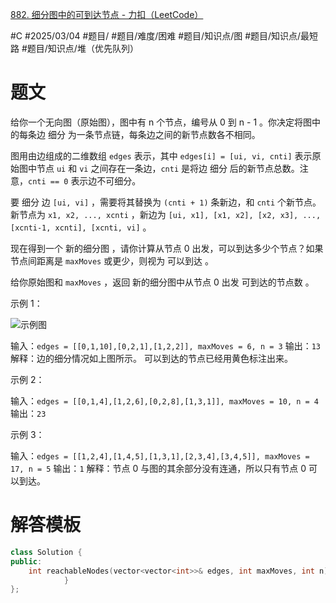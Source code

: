[882. 细分图中的可到达节点 - 力扣（LeetCode）](https://leetcode.cn/problems/reachable-nodes-in-subdivided-graph/description/)

#C #2025/03/04 #题目/ #题目/难度/困难 #题目/知识点/图 #题目/知识点/最短路 #题目/知识点/堆（优先队列）

# 题文

给你一个无向图（原始图），图中有 n 个节点，编号从 0 到 n - 1 。你决定将图中的每条边 细分 为一条节点链，每条边之间的新节点数各不相同。

图用由边组成的二维数组 `edges` 表示，其中 `edges[i] = [ui, vi, cnti]` 表示原始图中节点 `ui` 和 `vi` 之间存在一条边，`cnti` 是将边 细分 后的新节点总数。注意，`cnti == 0` 表示边不可细分。

要 细分 边 `[ui, vi]` ，需要将其替换为 `(cnti + 1)` 条新边，和 `cnti` 个新节点。新节点为 `x1, x2, ..., xcnti` ，新边为 `[ui, x1], [x1, x2], [x2, x3], ..., [xcnti-1, xcnti], [xcnti, vi]` 。

现在得到一个 新的细分图 ，请你计算从节点 0 出发，可以到达多少个节点？如果节点间距离是 `maxMoves` 或更少，则视为 可以到达 。

给你原始图和 `maxMoves` ，返回 新的细分图中从节点 0 出发 可到达的节点数 。

示例 1：

![示例图](https://s3-lc-upload.s3.amazonaws.com/uploads/2018/08/01/origfinal.png)

输入：`edges = [[0,1,10],[0,2,1],[1,2,2]], maxMoves = 6, n = 3`
输出：`13`
解释：边的细分情况如上图所示。
可以到达的节点已经用黄色标注出来。

示例 2：

输入：`edges = [[0,1,4],[1,2,6],[0,2,8],[1,3,1]], maxMoves = 10, n = 4`
输出：`23`

示例 3：

输入：`edges = [[1,2,4],[1,4,5],[1,3,1],[2,3,4],[3,4,5]], maxMoves = 17, n = 5`
输出：`1`
解释：节点 0 与图的其余部分没有连通，所以只有节点 0 可以到达。

# 解答模板

```cpp
class Solution {
public:
    int reachableNodes(vector<vector<int>>& edges, int maxMoves, int n) {
            }
};
```
